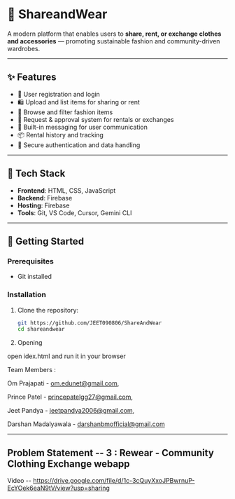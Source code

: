 # 👗 ShareandWear

A modern platform that enables users to **share, rent, or exchange clothes and accessories** — promoting sustainable fashion and community-driven wardrobes.

---

## ✨ Features

- 👤 User registration and login  
- 🛍️ Upload and list items for sharing or rent  
- 🔎 Browse and filter fashion items  
- 📩 Request & approval system for rentals or exchanges  
- 💬 Built-in messaging for user communication  
- 📦 Rental history and tracking  
- 🔐 Secure authentication and data handling  

---

## 🧰 Tech Stack

- **Frontend**: HTML, CSS, JavaScript 
- **Backend**: Firebase   
- **Hosting**: Firebase 
- **Tools**: Git, VS Code, Cursor, Gemini CLI

---

## 🚀 Getting Started

### Prerequisites

- Git installed

### Installation

1. Clone the repository:

   ```bash
   git https://github.com/JEET090806/ShareAndWear
   cd shareandwear

2. Opening

open idex.html and run it in your browser


Team Members :

Om Prajapati - om.edunet@gmail.com,

Prince Patel - princepatelgg27@gmail.com, 
  
Jeet Pandya - jeetpandya2006@gmail.com,
   
Darshan Madalyawala - darshanbmofficial@gmail.com

---

Problem Statement -- 3 : Rewear - Community Clothing Exchange webapp
---
Video -- https://drive.google.com/file/d/1c-3cQuyXxoJPBwrnuP-EcYOek6eaN9tV/view?usp=sharing
